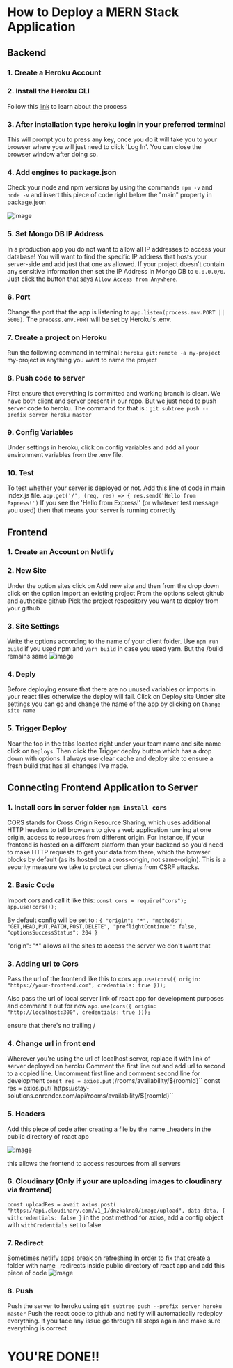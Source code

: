 # How to Deploy a MERN Stack Application

## Backend

### 1. Create a Heroku Account

### 2. Install the Heroku CLI

Follow this [link](https://devcenter.heroku.com/articles/heroku-cli#download-and-install) to learn about the process

### 3. After installation type heroku login in your preferred terminal

This will prompt you to press any key, once you do it will take you to your browser where you will just need to click 'Log In'. You can close the browser window after doing so.

### 4. Add engines to package.json

Check your node and npm versions by using the commands `npm -v` and `node -v` and insert this piece of code right below the "main" property in package.json

![image](https://user-images.githubusercontent.com/80675137/178512794-6021454d-d50a-4515-b287-d974c9232b36.png)

### 5. Set Mongo DB IP Address

In a production app you do not want to allow all IP addresses to access your database! You will want to find the specific IP address that hosts your server-side and add just that one as allowed.
If your project doesn't contain any sensitive information then set the IP Address in Mongo DB to `0.0.0.0/0`. Just click the button that says `Allow Access from Anywhere`.

### 6. Port

Change the port that the app is listening to `app.listen(process.env.PORT || 5000)`. The `process.env.PORT` will be set by Heroku's .env.

### 7. Create a project on Heroku

Run the following command in terminal : `heroku git:remote -a my-project`
my-project is anything you want to name the project

### 8. Push code to server

First ensure that everything is committed and working branch is clean. We have both client and server present in our repo. But we just need to push server code to heroku. The command for that is :
`git subtree push --prefix server heroku master`

### 9. Config Variables

Under settings in heroku, click on config variables and add all your environment variables from the .env file.

### 10. Test
To test whether your server is deployed or not. Add this line of code in main index.js file. 
`app.get('/', (req, res) => { res.send('Hello from Express!')`
If you see the 'Hello from Express!' (or whatever test message you used) then that means your server is running correctly

## Frontend

### 1. Create an Account on Netlify

### 2. New Site

Under the option sites click on Add new site and then from the drop down click on the option Import an existing project
From the options select github and authorize github
Pick the project respository you want to deploy from your github 

### 3. Site Settings

Write the options according to the name of your client folder. Use `npm run build` if you used npm and `yarn build` in case you used yarn. But the /build remains same
![image](https://user-images.githubusercontent.com/80675137/178517361-a2d91ce8-50d2-45ed-a4eb-bbafe41b4b51.png)

### 4. Deply

Before deploying ensure that there are no unused variables or imports in your react files otherwise the deploy will fail.
Click on Deploy site
Under site settings you can go and change the name of the app by clicking on `Change site name`

### 5. Trigger Deploy

Near the top in the tabs located right under your team name and site name click on `Deploys`. Then click the Trigger deploy button which has a drop down with options. I always use clear cache and deploy site to ensure a fresh build that has all changes I've made.



## Connecting Frontend Application to Server

### 1. Install cors in server folder `npm install cors`

CORS stands for Cross Origin Resource Sharing, which uses additional HTTP headers to tell browsers to give a web application running at one origin, access to resources from different origin. For instance, if your frontend is hosted on a different platform than your backend so you'd need to make HTTP requests to get your data from there, which the browser blocks by default (as its hosted on a cross-origin, not same-origin). This is a security measure we take to protect our clients from CSRF attacks.

### 2. Basic Code

Import cors and call it like this:
`const cors = require("cors");
app.use(cors());`

By default config will be set to :
`{
  "origin": "*",
  "methods": "GET,HEAD,PUT,PATCH,POST,DELETE",
  "preflightContinue": false,
  "optionsSuccessStatus": 204
}`

"origin": "*" allows all the sites to access the server we don't want that

### 3. Adding url to Cors

Pass the url of the frontend like this to cors
`app.use(cors({
    origin: "https://your-frontend.com",
    credentials: true
}));`

Also pass the url of local server link of react app for development purposes and comment it out for now
`app.use(cors({
    origin: "http://localhost:300",
    credentials: true
}));`

ensure that there's no trailing /

### 4. Change url in front end
Wherever you're using the url of localhost server, replace it with link of server deployed on heroku
Comment the first line out and add url to second to a copied line. Uncomment first line and comment second line for development
`const res = axios.put(`/rooms/availability/${roomId}``
const res = axios.put(`https://stay-solutions.onrender.com/api/rooms/availability/${roomId}``

### 5. Headers
Add this piece of code after creating a file by the name _headers in the public directory of react app

![image](https://user-images.githubusercontent.com/80675137/178526764-6ec000f2-4128-4a5e-8efa-a21e20920774.png)

 this allows the frontend to access resources from all servers
 
 ### 6. Cloudinary (Only if your are uploading images to cloudinary via frontend)
 `
       const uploadRes = await axios.post(
        "https://api.cloudinary.com/v1_1/dnzkakna0/image/upload",
        data
        data, {
        withcredentials: false
      }
`
in the post method for axios, add a config object with `withCredentials` set to false

### 7. Redirect
Sometimes netlify apps break on refreshing
In order to fix that create a folder with name _redirects inside public directory of react app
and add this piece of code
![image](https://user-images.githubusercontent.com/80675137/178528218-16745e09-1d70-4262-8614-93407fefbc79.png)

### 8. Push
Push the server to heroku using `git subtree push --prefix server heroku master`
Push the react code to github and netlify will automatically redeploy everything. 
If you face any issue go through all steps again and make sure everything is correct

# YOU'RE DONE!!

